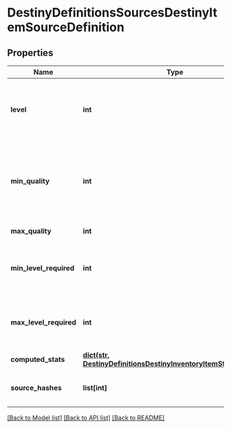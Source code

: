 # DestinyDefinitionsSourcesDestinyItemSourceDefinition

## Properties
Name | Type | Description | Notes
------------ | ------------- | ------------- | -------------
**level** | **int** | The level at which the item spawns. Essentially the Primary Key for this source data: there will be multiple of these source entries per item that has source data, grouped by the level at which the item spawns. | [optional] 
**min_quality** | **int** | The minimum Quality at which the item spawns for this level. Examine DestinyInventoryItemDefinition for more information about what Quality means. Just don&#39;t ask Phaedrus about it, he&#39;ll never stop talking and you&#39;ll have to write a book about it. | [optional] 
**max_quality** | **int** | The maximum quality at which the item spawns for this level. | [optional] 
**min_level_required** | **int** | The minimum Character Level required for equipping the item when the item spawns at the item level defined on this DestinyItemSourceDefinition, as far as we saw in our processing. | [optional] 
**max_level_required** | **int** | The maximum Character Level required for equipping the item when the item spawns at the item level defined on this DestinyItemSourceDefinition, as far as we saw in our processing. | [optional] 
**computed_stats** | [**dict(str, DestinyDefinitionsDestinyInventoryItemStatDefinition)**](DestinyDefinitionsDestinyInventoryItemStatDefinition.md) | The stats computed for this level/quality range. | [optional] 
**source_hashes** | **list[int]** | The DestinyRewardSourceDefinitions found that can spawn the item at this level. | [optional] 

[[Back to Model list]](../README.md#documentation-for-models) [[Back to API list]](../README.md#documentation-for-api-endpoints) [[Back to README]](../README.md)


